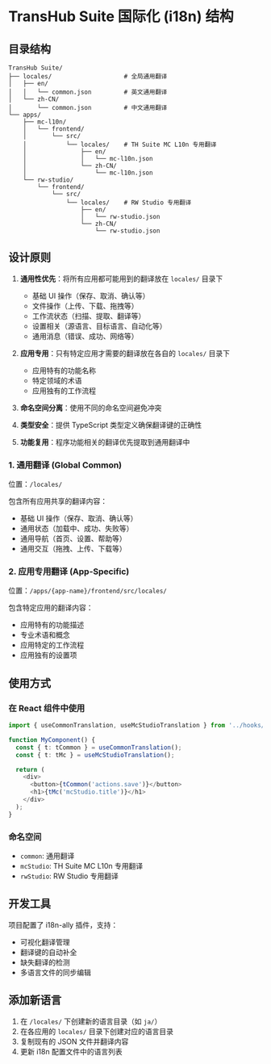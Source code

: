 ﻿# TransHub Suite 国际化 (i18n) 结构

## 目录结构

```
TransHub Suite/
├── locales/                    # 全局通用翻译
│   ├── en/
│   │   └── common.json         # 英文通用翻译
│   └── zh-CN/
│       └── common.json         # 中文通用翻译
└── apps/
    ├── mc-l10n/
    │   └── frontend/
    │       └── src/
    │           └── locales/    # TH Suite MC L10n 专用翻译
    │               ├── en/
    │               │   └── mc-l10n.json
    │               └── zh-CN/
    │                   └── mc-l10n.json
    └── rw-studio/
        └── frontend/
            └── src/
                └── locales/    # RW Studio 专用翻译
                    ├── en/
                    │   └── rw-studio.json
                    └── zh-CN/
                        └── rw-studio.json
```

## 设计原则

1. **通用性优先**：将所有应用都可能用到的翻译放在 `locales/` 目录下
   - 基础 UI 操作（保存、取消、确认等）
   - 文件操作（上传、下载、拖拽等）
   - 工作流状态（扫描、提取、翻译等）
   - 设置相关（源语言、目标语言、自动化等）
   - 通用消息（错误、成功、网络等）

2. **应用专用**：只有特定应用才需要的翻译放在各自的 `locales/` 目录下
   - 应用特有的功能名称
   - 特定领域的术语
   - 应用独有的工作流程

3. **命名空间分离**：使用不同的命名空间避免冲突
4. **类型安全**：提供 TypeScript 类型定义确保翻译键的正确性
5. **功能复用**：程序功能相关的翻译优先提取到通用翻译中

### 1. 通用翻译 (Global Common)
位置：`/locales/`

包含所有应用共享的翻译内容：
- 基础 UI 操作（保存、取消、确认等）
- 通用状态（加载中、成功、失败等）
- 通用导航（首页、设置、帮助等）
- 通用交互（拖拽、上传、下载等）

### 2. 应用专用翻译 (App-Specific)
位置：`/apps/{app-name}/frontend/src/locales/`

包含特定应用的翻译内容：
- 应用特有的功能描述
- 专业术语和概念
- 应用特定的工作流程
- 应用独有的设置项

## 使用方式

### 在 React 组件中使用

```typescript
import { useCommonTranslation, useMcStudioTranslation } from '../hooks/useTranslation';

function MyComponent() {
  const { t: tCommon } = useCommonTranslation();
  const { t: tMc } = useMcStudioTranslation();

  return (
    <div>
      <button>{tCommon('actions.save')}</button>
      <h1>{tMc('mcStudio.title')}</h1>
    </div>
  );
}
```

### 命名空间

- `common`: 通用翻译
- `mcStudio`: TH Suite MC L10n 专用翻译
- `rwStudio`: RW Studio 专用翻译

## 开发工具

项目配置了 i18n-ally 插件，支持：
- 可视化翻译管理
- 翻译键的自动补全
- 缺失翻译的检测
- 多语言文件的同步编辑

## 添加新语言

1. 在 `/locales/` 下创建新的语言目录（如 `ja/`）
2. 在各应用的 `locales/` 目录下创建对应的语言目录
3. 复制现有的 JSON 文件并翻译内容
4. 更新 i18n 配置文件中的语言列表
